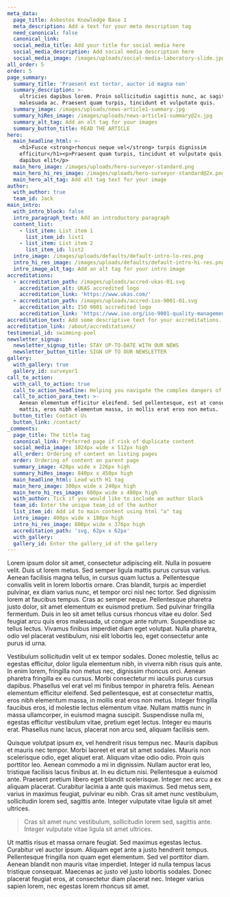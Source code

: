 ```yaml
---
meta_data:
  page_title: Asbestos Knowledge Base 1
  meta_description: Add a text for your meta description tag
  need_canonical: false
  canonical_link:
  social_media_title: Add your title for social media here
  social_media_description: Add social media description here
  social_media_image: /images/uploads/social-media-laboratory-slide.jpg
all_order: 5
order: 5
page_summary:
  summary_title: 'Praesent est tortor, auctor id magna non'
  summary_description: >-
    ultricies dapibus lorem. Proin sollicitudin sagittis nunc, ac sagittis orci
    malesuada ac. Praesent quam turpis, tincidunt et vulputate quis.
  summary_image: /images/uploads/news-article1-summary.jpg
  summary_hiRes_image: /images/uploads/news-article1-summary@2x.jpg
  summary_alt_tag: Add an alt tag for your images
  summary_button_title: READ THE ARTICLE
hero:
  main_headline_html: >-
    <h1>Fusce <strong>rhoncus neque vel</strong> turpis dignissim
    efficitur</h1><p>Praesent quam turpis, tincidunt et vulputate quis, dapibus
    dapibus elit</p>
  main_hero_image: /images/uploads/hero-surveyor-standard.png
  main_hero_hi_res_image: /images/uploads/hero-surveyor-standard@2x.png
  main_hero_alt_tag: Add alt tag text for your image
author:
  with_author: true
  team_id: Jack
main_intro:
  with_intro_block: false
  intro_paragraph_text: Add an introductory paragraph
  content_list:
    - list_item: List item 1
      list_item_id: list1
    - list_item: List item 2
      list_item_id: list2
  intro_image: /images/uploads/defaults/default-intro-lo-res.png
  intro_hi_res_image: /images/uploads/defaults/default-intro-hi-res.png
  intro_image_alt_tag: Add an alt tag for your intro image
accreditations:
  - accreditation_path: /images/uploads/accred-ukas-01.svg
    accreditation_alt: UKAS accredited logo
    accreditation_link: 'https://www.ukas.com/'
  - accreditation_path: /images/uploads/accred-iso-9001-01.svg
    accreditation_alt: ISO 9001 accredited logo
    accreditation_link: 'https://www.iso.org/iso-9001-quality-management.html'
accreditation_text: Add some descriptive text for your accreditations.
accreditation_link: /about/accreditations/
testimonial_id: swimming-pool
newsletter_signup:
  newsletter_signup_title: STAY UP-TO-DATE WITH OUR NEWS
  newsletter_button_title: SIGN UP TO OUR NEWSLETTER
gallery:
  with_gallery: true
  gallery_id: surveyor1
call_to_action:
  with_call_to_action: true
  call_to_action_headline: Helping you navigate the complex dangers of asbestos
  call_to_action_para_text: >-
    Aenean elementum efficitur eleifend. Sed pellentesque, est at consectetur
    mattis, eros nibh elementum massa, in mollis erat eros non metus.
  button_title: Contact Us
  button_link: /contact/
_comments:
  page_title: The title tag
  canonical_link: Preferred page if risk of duplicate content
  social_media_image: 1024px wide x 512px high
  all_order: Ordering of content on listing pages
  order: Ordering of content on parent page
  summary_image: 420px wide x 226px high
  summary_hiRes_image: 840px x 450px high
  main_headline_html: Lead with H1 tag
  main_hero_image: 300px wide x 240px high
  main_hero_hi_res_image: 600px wide x 480px high
  with_author: Tick if you would like to include an author block
  team_id: Enter the unique team_id of the author
  list_item_id: Add id to main content using html "a" tag
  intro_image: 400px wide x 188px high
  intro_hi_res_image: 800px wide x 376px high
  accreditation_path: 'svg, 62px x 62px'
  with_gallery:
  gallery_id: Enter the gallery_id of the gallery
---
```


Lorem ipsum dolor sit amet, consectetur adipiscing elit. Nulla in posuere velit. Duis ut lorem metus. Sed semper ligula mattis purus cursus varius. Aenean facilisis magna tellus, in cursus quam luctus a. Pellentesque convallis velit in lorem lobortis ornare. Cras blandit, turpis ac imperdiet pulvinar, ex diam varius nunc, et tempor orci nisl nec tortor. Sed dignissim lorem at faucibus tempus. Cras ac semper neque. Pellentesque pharetra justo dolor, sit amet elementum ex euismod pretium. Sed pulvinar fringilla fermentum. Duis in leo sit amet tellus cursus rhoncus vitae eu dolor. Sed feugiat arcu quis eros malesuada, ut congue ante rutrum. Suspendisse ac tellus lectus. Vivamus finibus imperdiet diam eget volutpat. Nulla pharetra, odio vel placerat vestibulum, nisi elit lobortis leo, eget consectetur ante purus id urna.

Vestibulum sollicitudin velit ut ex tempor sodales. Donec molestie, tellus ac egestas efficitur, dolor ligula elementum nibh, in viverra nibh risus quis ante. In enim lorem, fringilla non metus nec, dignissim rhoncus orci. Aenean pharetra fringilla ex eu cursus. Morbi consectetur mi iaculis purus cursus dapibus. Phasellus vel erat vel mi finibus tempor in pharetra felis. Aenean elementum efficitur eleifend. Sed pellentesque, est at consectetur mattis, eros nibh elementum massa, in mollis erat eros non metus. Integer fringilla faucibus eros, id molestie lectus elementum vitae. Nullam mattis nunc in massa ullamcorper, in euismod magna suscipit. Suspendisse nulla mi, egestas efficitur vestibulum vitae, pretium eget lectus. Integer eu mauris erat. Phasellus nunc lacus, placerat non arcu sed, aliquam facilisis sem.

Quisque volutpat ipsum ex, vel hendrerit risus tempus nec. Mauris dapibus et mauris nec tempor. Morbi laoreet et erat sit amet sodales. Mauris non scelerisque odio, eget aliquet erat. Aliquam vitae odio odio. Proin quis porttitor leo. Aenean commodo a mi in dignissim. Nullam auctor erat leo, tristique facilisis lacus finibus at. In eu dictum nisi. Pellentesque a euismod ante. Praesent pretium libero eget blandit scelerisque. Integer nec arcu a ex aliquam placerat. Curabitur lacinia a ante quis maximus. Sed metus sem, varius in maximus feugiat, pulvinar eu nibh. Cras sit amet nunc vestibulum, sollicitudin lorem sed, sagittis ante. Integer vulputate vitae ligula sit amet ultrices.

> Cras sit amet nunc vestibulum, sollicitudin lorem sed, sagittis ante. Integer vulputate vitae ligula sit amet ultrices.

Ut mattis risus et massa ornare feugiat. Sed maximus egestas lectus. Curabitur vel auctor ipsum. Aliquam eget ante a justo hendrerit tempus. Pellentesque fringilla non quam eget elementum. Sed vel porttitor diam. Aenean blandit non mauris vitae imperdiet. Integer id nulla tempus lacus tristique consequat. Maecenas ac justo vel justo lobortis sodales. Donec placerat feugiat eros, at consectetur diam placerat nec. Integer varius sapien lorem, nec egestas lorem rhoncus sit amet.
